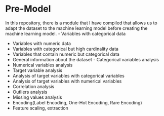 # Pre-Model
 In this repository, there is a module that I have compiled that allows us to adapt the dataset to the machine learning model before creating the machine learning model. - Variables with categorical data 
- Variables with numeric data 
- Variables with categorical but high cardinality data 
- Variables that contain numeric but categorical data 
- General information about the dataset - Categorical variables analysis  
- Numerical variables analysis  
- Target variable analysis  
- Analysis of target variables with categorical variables  
- Analysis of target variables with numerical variables  
- Correlation analysis  
- Outliers analysis  
- Missing values analysis 
- Encoding(Label Encoding, One-Hot Encoding, Rare Encoding) 
- Feature scaling, extraction
